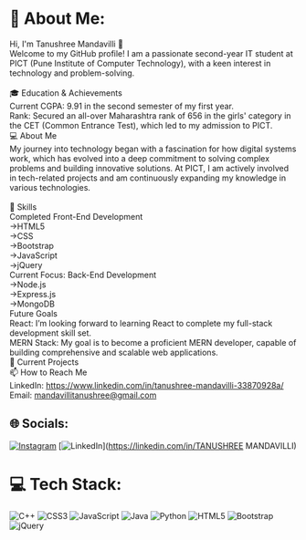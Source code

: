 # 💫 About Me:
Hi, I'm Tanushree Mandavilli 👋<br>Welcome to my GitHub profile! I am a passionate second-year IT student at PICT (Pune Institute of Computer Technology), with a keen interest in technology and problem-solving.<br><br>🎓 Education & Achievements<br>Current CGPA: 9.91 in the second semester of my first year.<br>Rank: Secured an all-over Maharashtra rank of 656 in the girls' category in the CET (Common Entrance Test), which led to my admission to PICT.<br>💻 About Me<br>My journey into technology began with a fascination for how digital systems work, which has evolved into a deep commitment to solving complex problems and building innovative solutions. At PICT, I am actively involved in tech-related projects and am continuously expanding my knowledge in various technologies.<br><br>🔧 Skills<br>Completed Front-End Development<br>->HTML5<br>->CSS<br>->Bootstrap<br>->JavaScript<br>->jQuery<br>Current Focus: Back-End Development<br>->Node.js<br>->Express.js<br>->MongoDB<br>Future Goals<br>React: I’m looking forward to learning React to complete my full-stack development skill set.<br>MERN Stack: My goal is to become a proficient MERN developer, capable of building comprehensive and scalable web applications.<br>🚀 Current Projects<br>📫 How to Reach Me<br>LinkedIn: https://www.linkedin.com/in/tanushree-mandavilli-33870928a/<br>Email: mandavillitanushree@gmail.com<br>


## 🌐 Socials:
[![Instagram](https://img.shields.io/badge/Instagram-%23E4405F.svg?logo=Instagram&logoColor=white)](https://instagram.com/tanushree.mandavilli25) [![LinkedIn](https://img.shields.io/badge/LinkedIn-%230077B5.svg?logo=linkedin&logoColor=white)](https://linkedin.com/in/TANUSHREE MANDAVILLI) 

# 💻 Tech Stack:
![C++](https://img.shields.io/badge/c++-%2300599C.svg?style=for-the-badge&logo=c%2B%2B&logoColor=white) ![CSS3](https://img.shields.io/badge/css3-%231572B6.svg?style=for-the-badge&logo=css3&logoColor=white) ![JavaScript](https://img.shields.io/badge/javascript-%23323330.svg?style=for-the-badge&logo=javascript&logoColor=%23F7DF1E) ![Java](https://img.shields.io/badge/java-%23ED8B00.svg?style=for-the-badge&logo=openjdk&logoColor=white) ![Python](https://img.shields.io/badge/python-3670A0?style=for-the-badge&logo=python&logoColor=ffdd54) ![HTML5](https://img.shields.io/badge/html5-%23E34F26.svg?style=for-the-badge&logo=html5&logoColor=white) ![Bootstrap](https://img.shields.io/badge/bootstrap-%238511FA.svg?style=for-the-badge&logo=bootstrap&logoColor=white) ![jQuery](https://img.shields.io/badge/jquery-%230769AD.svg?style=for-the-badge&logo=jquery&logoColor=white)


